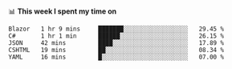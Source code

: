 📊 **This week I spent my time on**

<!--START_SECTION:waka-->
```text
Blazor   1 hr 9 mins     ███████░░░░░░░░░░░░░░░░░░   29.45 % 
C#       1 hr 1 min      ██████░░░░░░░░░░░░░░░░░░░   26.15 % 
JSON     42 mins         ████░░░░░░░░░░░░░░░░░░░░░   17.89 % 
CSHTML   19 mins         ██░░░░░░░░░░░░░░░░░░░░░░░   08.34 % 
YAML     16 mins         █░░░░░░░░░░░░░░░░░░░░░░░░   07.00 %
```
<!--END_SECTION:waka-->
